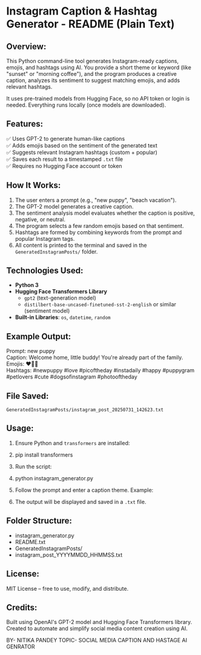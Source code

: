 Instagram Caption & Hashtag Generator - README (Plain Text)
============================================================

Overview:
---------
This Python command-line tool generates Instagram-ready captions, emojis, and hashtags using AI. You provide a short theme or keyword (like "sunset" or "morning coffee"), and the program produces a creative caption, analyzes its sentiment to suggest matching emojis, and adds relevant hashtags.

It uses pre-trained models from Hugging Face, so no API token or login is needed. Everything runs locally (once models are downloaded).

Features:
---------
✅ Uses GPT-2 to generate human-like captions  
✅ Adds emojis based on the sentiment of the generated text  
✅ Suggests relevant Instagram hashtags (custom + popular)  
✅ Saves each result to a timestamped `.txt` file  
✅ Requires no Hugging Face account or token  

How It Works:
-------------
1. The user enters a prompt (e.g., "new puppy", "beach vacation").
2. The GPT-2 model generates a creative caption.
3. The sentiment analysis model evaluates whether the caption is positive, negative, or neutral.
4. The program selects a few random emojis based on that sentiment.
5. Hashtags are formed by combining keywords from the prompt and popular Instagram tags.
6. All content is printed to the terminal and saved in the `GeneratedInstagramPosts/` folder.

Technologies Used:
------------------
- **Python 3**
- **Hugging Face Transformers Library**
  - `gpt2` (text-generation model)
  - `distilbert-base-uncased-finetuned-sst-2-english` or similar (sentiment model)
- **Built-in Libraries**: `os`, `datetime`, `random`

Example Output:
---------------
Prompt: new puppy  
Caption: Welcome home, little buddy! You're already part of the family.  
Emojis: ❤️🐶🎉  
Hashtags: #newpuppy #love #picoftheday #instadaily #happy #puppygram #petlovers #cute #dogsofinstagram #photooftheday  

File Saved:
-----------
`GeneratedInstagramPosts/instagram_post_20250731_142623.txt`

Usage:
------
1. Ensure Python and `transformers` are installed:
2. pip install transformers

2. Run the script:
3. python instagram_generator.py
4. Follow the prompt and enter a caption theme. Example:
5. The output will be displayed and saved in a `.txt` file.

Folder Structure:
-----------------
- instagram_generator.py
- README.txt
- GeneratedInstagramPosts/
 - instagram_post_YYYYMMDD_HHMMSS.txt

License:
--------
MIT License – free to use, modify, and distribute.

Credits:
--------
Built using OpenAI's GPT-2 model and Hugging Face Transformers library.
Created to automate and simplify social media content creation using AI.


BY- NITIKA PANDEY
TOPIC- SOCIAL MEDIA CAPTION AND HASTAGE AI GENRATOR
